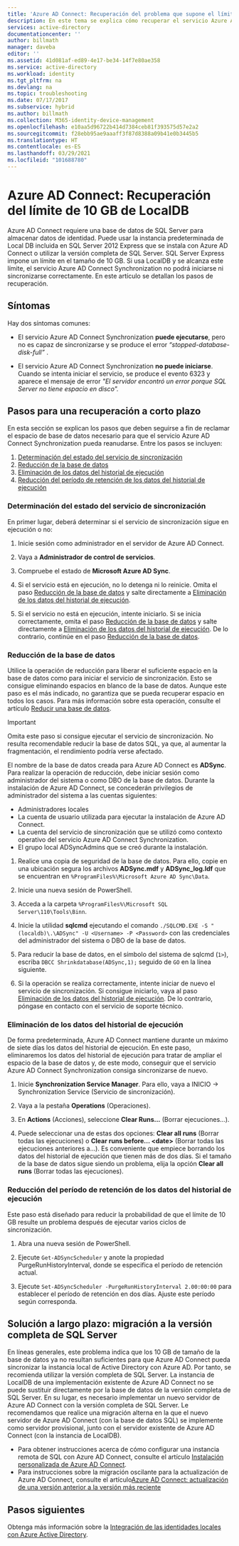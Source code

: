 ```yaml
---
title: 'Azure AD Connect: Recuperación del problema que supone el límite de 10 GB en LocalDB | Microsoft Docs'
description: En este tema se explica cómo recuperar el servicio Azure AD Connect Synchronization cuando se alcanza el límite de 10 GB en LocalDB.
services: active-directory
documentationcenter: ''
author: billmath
manager: daveba
editor: ''
ms.assetid: 41d081af-ed89-4e17-be34-14f7e80ae358
ms.service: active-directory
ms.workload: identity
ms.tgt_pltfrm: na
ms.devlang: na
ms.topic: troubleshooting
ms.date: 07/17/2017
ms.subservice: hybrid
ms.author: billmath
ms.collection: M365-identity-device-management
ms.openlocfilehash: e10aa5d96722b414d7384ceb81f393575d57e2a2
ms.sourcegitcommit: f28ebb95ae9aaaff3f87d8388a09b41e0b3445b5
ms.translationtype: HT
ms.contentlocale: es-ES
ms.lasthandoff: 03/29/2021
ms.locfileid: "101688780"
---
```

# <a name="azure-ad-connect-how-to-recover-from-localdb-10-gb-limit"></a>Azure AD Connect: Recuperación del límite de 10 GB de LocalDB
Azure AD Connect requiere una base de datos de SQL Server para almacenar datos de identidad. Puede usar la instancia predeterminada de Local DB incluida en SQL Server 2012 Express que se instala con Azure AD Connect o utilizar la versión completa de SQL Server. SQL Server Express impone un límite en el tamaño de 10 GB. Si usa LocalDB y se alcanza este límite, el servicio Azure AD Connect Synchronization no podrá iniciarse ni sincronizarse correctamente. En este artículo se detallan los pasos de recuperación.

## <a name="symptoms"></a>Síntomas
Hay dos síntomas comunes:

* El servicio Azure AD Connect Synchronization **puede ejecutarse**, pero no es capaz de sincronizarse y se produce el error *“stopped-database-disk-full”* .

* El servicio Azure AD Connect Synchronization **no puede iniciarse**. Cuando se intenta iniciar el servicio, se produce el evento 6323 y aparece el mensaje de error *"El servidor encontró un error porque SQL Server no tiene espacio en disco".*

## <a name="short-term-recovery-steps"></a>Pasos para una recuperación a corto plazo
En esta sección se explican los pasos que deben seguirse a fin de reclamar el espacio de base de datos necesario para que el servicio Azure AD Connect Synchronization pueda reanudarse. Entre los pasos se incluyen:
1. [Determinación del estado del servicio de sincronización](#determine-the-synchronization-service-status)
2. [Reducción de la base de datos](#shrink-the-database)
3. [Eliminación de los datos del historial de ejecución](#delete-run-history-data)
4. [Reducción del período de retención de los datos del historial de ejecución](#shorten-retention-period-for-run-history-data)

### <a name="determine-the-synchronization-service-status"></a>Determinación del estado del servicio de sincronización
En primer lugar, deberá determinar si el servicio de sincronización sigue en ejecución o no:

1. Inicie sesión como administrador en el servidor de Azure AD Connect.

2. Vaya a **Administrador de control de servicios**.

3. Compruebe el estado de **Microsoft Azure AD Sync**.


4. Si el servicio está en ejecución, no lo detenga ni lo reinicie. Omita el paso [Reducción de la base de datos](#shrink-the-database) y salte directamente a [Eliminación de los datos del historial de ejecución](#delete-run-history-data).

5. Si el servicio no está en ejecución, intente iniciarlo. Si se inicia correctamente, omita el paso [Reducción de la base de datos](#shrink-the-database) y salte directamente a [Eliminación de los datos del historial de ejecución](#delete-run-history-data). De lo contrario, continúe en el paso [Reducción de la base de datos](#shrink-the-database).

### <a name="shrink-the-database"></a>Reducción de la base de datos
Utilice la operación de reducción para liberar el suficiente espacio en la base de datos como para iniciar el servicio de sincronización. Esto se consigue eliminando espacios en blanco de la base de datos. Aunque este paso es el más indicado, no garantiza que se pueda recuperar espacio en todos los casos. Para más información sobre esta operación, consulte el artículo [Reducir una base de datos](/sql/relational-databases/databases/shrink-a-database).

> [!IMPORTANT]
> Omita este paso si consigue ejecutar el servicio de sincronización. No resulta recomendable reducir la base de datos SQL, ya que, al aumentar la fragmentación, el rendimiento podría verse afectado.

El nombre de la base de datos creada para Azure AD Connect es **ADSync**. Para realizar la operación de reducción, debe iniciar sesión como administrador del sistema o como DBO de la base de datos. Durante la instalación de Azure AD Connect, se concederán privilegios de administrador del sistema a las cuentas siguientes:
* Administradores locales
* La cuenta de usuario utilizada para ejecutar la instalación de Azure AD Connect.
* La cuenta del servicio de sincronización que se utilizó como contexto operativo del servicio Azure AD Connect Synchronization.
* El grupo local ADSyncAdmins que se creó durante la instalación.

1. Realice una copia de seguridad de la base de datos. Para ello, copie en una ubicación segura los archivos **ADSync.mdf** y **ADSync_log.ldf** que se encuentran en `%ProgramFiles%\Microsoft Azure AD Sync\Data`.

2. Inicie una nueva sesión de PowerShell.

3. Acceda a la carpeta `%ProgramFiles%\Microsoft SQL Server\110\Tools\Binn`.

4. Inicie la utilidad **sqlcmd** ejecutando el comando `./SQLCMD.EXE -S "(localdb)\.\ADSync" -U <Username> -P <Password>` con las credenciales del administrador del sistema o DBO de la base de datos.

5. Para reducir la base de datos, en el símbolo del sistema de sqlcmd (`1>`), escriba `DBCC Shrinkdatabase(ADSync,1);` seguido de `GO` en la línea siguiente.

6. Si la operación se realiza correctamente, intente iniciar de nuevo el servicio de sincronización. Si consigue iniciarlo, vaya al paso [Eliminación de los datos del historial de ejecución](#delete-run-history-data). De lo contrario, póngase en contacto con el servicio de soporte técnico.

### <a name="delete-run-history-data"></a>Eliminación de los datos del historial de ejecución
De forma predeterminada, Azure AD Connect mantiene durante un máximo de siete días los datos del historial de ejecución. En este paso, eliminaremos los datos del historial de ejecución para tratar de ampliar el espacio de la base de datos y, de este modo, conseguir que el servicio Azure AD Connect Synchronization consiga sincronizarse de nuevo.

1. Inicie **Synchronization Service Manager**. Para ello, vaya a INICIO → Synchronization Service (Servicio de sincronización).

2. Vaya a la pestaña **Operations** (Operaciones).

3. En **Actions** (Acciones), seleccione **Clear Runs...** (Borrar ejecuciones...).

4. Puede seleccionar una de estas dos opciones: **Clear all runs** (Borrar todas las ejecuciones) o **Clear runs before… \<date>** (Borrar todas las ejecuciones anteriores a...). Es conveniente que empiece borrando los datos del historial de ejecución que tienen más de dos días. Si el tamaño de la base de datos sigue siendo un problema, elija la opción **Clear all runs** (Borrar todas las ejecuciones).

### <a name="shorten-retention-period-for-run-history-data"></a>Reducción del período de retención de los datos del historial de ejecución
Este paso está diseñado para reducir la probabilidad de que el límite de 10 GB resulte un problema después de ejecutar varios ciclos de sincronización.

1. Abra una nueva sesión de PowerShell.

2. Ejecute `Get-ADSyncScheduler` y anote la propiedad PurgeRunHistoryInterval, donde se especifica el período de retención actual.

3. Ejecute `Set-ADSyncScheduler -PurgeRunHistoryInterval 2.00:00:00` para establecer el período de retención en dos días. Ajuste este período según corresponda.

## <a name="long-term-solution--migrate-to-full-sql"></a>Solución a largo plazo: migración a la versión completa de SQL Server
En líneas generales, este problema indica que los 10 GB de tamaño de la base de datos ya no resultan suficientes para que Azure AD Connect pueda sincronizar la instancia local de Active Directory con Azure AD. Por tanto, se recomienda utilizar la versión completa de SQL Server. La instancia de LocalDB de una implementación existente de Azure AD Connect no se puede sustituir directamente por la base de datos de la versión completa de SQL Server. En su lugar, es necesario implementar un nuevo servidor de Azure AD Connect con la versión completa de SQL Server. Le recomendamos que realice una migración alterna en la que el nuevo servidor de Azure AD Connect (con la base de datos SQL) se implemente como servidor provisional, junto con el servidor existente de Azure AD Connect (con la instancia de LocalDB). 
* Para obtener instrucciones acerca de cómo configurar una instancia remota de SQL con Azure AD Connect, consulte el artículo [Instalación personalizada de Azure AD Connect](./how-to-connect-install-custom.md).
* Para instrucciones sobre la migración oscilante para la actualización de Azure AD Connect, consulte el artículo[Azure AD Connect: actualización de una versión anterior a la versión más reciente](./how-to-upgrade-previous-version.md#swing-migration)

## <a name="next-steps"></a>Pasos siguientes
Obtenga más información sobre la [Integración de las identidades locales con Azure Active Directory](whatis-hybrid-identity.md).
